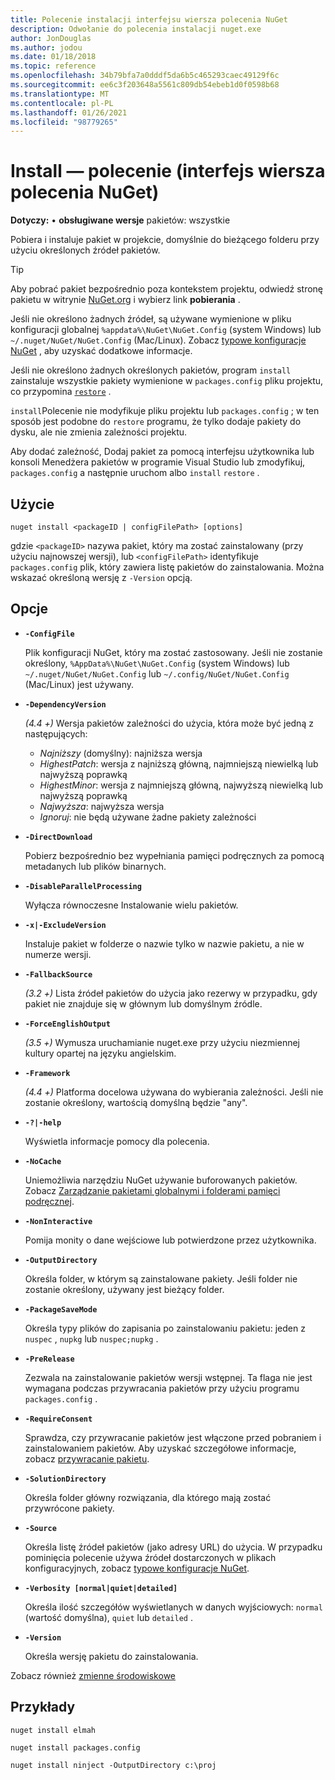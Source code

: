 ```yaml
---
title: Polecenie instalacji interfejsu wiersza polecenia NuGet
description: Odwołanie do polecenia instalacji nuget.exe
author: JonDouglas
ms.author: jodou
ms.date: 01/18/2018
ms.topic: reference
ms.openlocfilehash: 34b79bfa7a0dddf5da6b5c465293caec49129f6c
ms.sourcegitcommit: ee6c3f203648a5561c809db54ebeb1d0f0598b68
ms.translationtype: MT
ms.contentlocale: pl-PL
ms.lasthandoff: 01/26/2021
ms.locfileid: "98779265"
---
```

# <a name="install-command-nuget-cli"></a>Install — polecenie (interfejs wiersza polecenia NuGet)

**Dotyczy:** &bullet; **obsługiwane wersje** pakietów: wszystkie

Pobiera i instaluje pakiet w projekcie, domyślnie do bieżącego folderu przy użyciu określonych źródeł pakietów.

> [!Tip]
> Aby pobrać pakiet bezpośrednio poza kontekstem projektu, odwiedź stronę pakietu w witrynie [NuGet.org](https://www.nuget.org) i wybierz link **pobierania** .

Jeśli nie określono żadnych źródeł, są używane wymienione w pliku konfiguracji globalnej `%appdata%\NuGet\NuGet.Config` (system Windows) lub `~/.nuget/NuGet/NuGet.Config` (Mac/Linux). Zobacz [typowe konfiguracje NuGet](../../consume-packages/configuring-nuget-behavior.md) , aby uzyskać dodatkowe informacje.

Jeśli nie określono żadnych określonych pakietów, program `install` zainstaluje wszystkie pakiety wymienione w `packages.config` pliku projektu, co przypomina [`restore`](cli-ref-restore.md) .

`install`Polecenie nie modyfikuje pliku projektu lub `packages.config` ; w ten sposób jest podobne do `restore` programu, że tylko dodaje pakiety do dysku, ale nie zmienia zależności projektu.

Aby dodać zależność, Dodaj pakiet za pomocą interfejsu użytkownika lub konsoli Menedżera pakietów w programie Visual Studio lub zmodyfikuj, `packages.config` a następnie uruchom albo `install` `restore` .

## <a name="usage"></a>Użycie

```cli
nuget install <packageID | configFilePath> [options]
```

gdzie `<packageID>` nazywa pakiet, który ma zostać zainstalowany (przy użyciu najnowszej wersji), lub `<configFilePath>` identyfikuje `packages.config` plik, który zawiera listę pakietów do zainstalowania. Można wskazać określoną wersję z `-Version` opcją.

## <a name="options"></a>Opcje

- **`-ConfigFile`**

  Plik konfiguracji NuGet, który ma zostać zastosowany. Jeśli nie zostanie określony, `%AppData%\NuGet\NuGet.Config` (system Windows) lub `~/.nuget/NuGet/NuGet.Config` lub `~/.config/NuGet/NuGet.Config` (Mac/Linux) jest używany.

- **`-DependencyVersion`**

  *(4.4 +)* Wersja pakietów zależności do użycia, która może być jedną z następujących:<br/><ul><li>*Najniższy* (domyślny): najniższa wersja</li><li>*HighestPatch*: wersja z najniższą główną, najmniejszą niewielką lub najwyższą poprawką</li><li>*HighestMinor*: wersja z najmniejszą główną, najwyższą niewielką lub najwyższą poprawką</li><li>*Najwyższa*: najwyższa wersja</li><li>*Ignoruj*: nie będą używane żadne pakiety zależności</li></ul>

- **`-DirectDownload`**

  Pobierz bezpośrednio bez wypełniania pamięci podręcznych za pomocą metadanych lub plików binarnych.

- **`-DisableParallelProcessing`**

  Wyłącza równoczesne Instalowanie wielu pakietów.

- **`-x|-ExcludeVersion`**

  Instaluje pakiet w folderze o nazwie tylko w nazwie pakietu, a nie w numerze wersji.

- **`-FallbackSource`**

  *(3.2 +)* Lista źródeł pakietów do użycia jako rezerwy w przypadku, gdy pakiet nie znajduje się w głównym lub domyślnym źródle.

- **`-ForceEnglishOutput`**

  *(3.5 +)* Wymusza uruchamianie nuget.exe przy użyciu niezmiennej kultury opartej na języku angielskim.

- **`-Framework`**

  *(4.4 +)* Platforma docelowa używana do wybierania zależności. Jeśli nie zostanie określony, wartością domyślną będzie "any".

- **`-?|-help`**

  Wyświetla informacje pomocy dla polecenia.

- **`-NoCache`**

  Uniemożliwia narzędziu NuGet używanie buforowanych pakietów. Zobacz [Zarządzanie pakietami globalnymi i folderami pamięci podręcznej](../../consume-packages/managing-the-global-packages-and-cache-folders.md).

- **`-NonInteractive`**

  Pomija monity o dane wejściowe lub potwierdzone przez użytkownika.

- **`-OutputDirectory`**

  Określa folder, w którym są zainstalowane pakiety. Jeśli folder nie zostanie określony, używany jest bieżący folder.

- **`-PackageSaveMode`**

  Określa typy plików do zapisania po zainstalowaniu pakietu: jeden z `nuspec` , `nupkg` lub `nuspec;nupkg` .

- **`-PreRelease`**

  Zezwala na zainstalowanie pakietów wersji wstępnej. Ta flaga nie jest wymagana podczas przywracania pakietów przy użyciu programu `packages.config` .

- **`-RequireConsent`**

  Sprawdza, czy przywracanie pakietów jest włączone przed pobraniem i zainstalowaniem pakietów. Aby uzyskać szczegółowe informacje, zobacz [przywracanie pakietu](../../consume-packages/package-restore.md).

- **`-SolutionDirectory`**

  Określa folder główny rozwiązania, dla którego mają zostać przywrócone pakiety.

- **`-Source`**

   Określa listę źródeł pakietów (jako adresy URL) do użycia. W przypadku pominięcia polecenie używa źródeł dostarczonych w plikach konfiguracyjnych, zobacz [typowe konfiguracje NuGet](../../consume-packages/configuring-nuget-behavior.md).

- **`-Verbosity [normal|quiet|detailed]`**

  Określa ilość szczegółów wyświetlanych w danych wyjściowych: `normal` (wartość domyślna), `quiet` lub `detailed` .

- **`-Version`**

  Określa wersję pakietu do zainstalowania.

Zobacz również [zmienne środowiskowe](cli-ref-environment-variables.md)

## <a name="examples"></a>Przykłady

```cli
nuget install elmah

nuget install packages.config

nuget install ninject -OutputDirectory c:\proj
```

